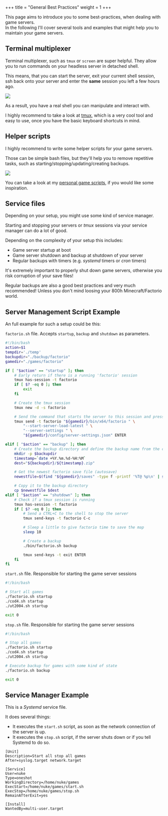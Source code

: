 +++
title = "General Best Practices"
weight = 1
+++

This page aims to introduce you to some best-practices, when dealing with game servers.  
In the following I'll cover several tools and examples that might help you to maintain your game servers.

## Terminal multiplexer

Terminal multiplexer, such as `tmux` or `screen` are super helpful.
They allow you to run commands on your headless server in detached shell.

This means, that you can start the server, exit your current shell session, ssh back onto your server and enter the **same** session you left a few hours ago.

<div class="gif">
    <img src="/best_practices/tmux_demo.gif" style="width:auto;"></img>
</div>

As a result, you have a real shell you can manipulate and interact with.

I highly recommend to take a look at [tmux](https://github.com/tmux/tmux/wiki), which is a very cool tool and easy to use, once you have the basic keyboard shortcuts in mind.

## Helper scripts

I highly recommend to write some helper scripts for your game servers.

Those can be simple bash files, but they'll help you to remove repetitive tasks, such as starting/stopping/updating/creating backups.

<div class="gif">
    <img src="/best_practices/helper_script_demo.gif" style="width:auto;"></img>
</div>

You can take a look at my [personal game scripts](https://github.com/Nukesor/gamescripts/blob/master/bin/factorio.sh), if you would like some inspiration.

## Service files

Depending on your setup, you might use some kind of service manager.

Starting and stopping your servers or _tmux_ sessions via your service manager can do a lot of good.

Depending on the complexity of your setup this includes:

- Game server startup at boot
- Game server shutdown and backup at shutdown of your server
- Regular backups with timers (e.g. _systemd_ timers or _cron_ timers)

It's extremely important to properly shut down game servers, otherwise you risk corruption of your save files!

Regular backups are also a good best practices and very much recommended! Unless you don't mind loosing your 800h Minecraft/Factorio world.


## Server Management Script Example

An full example for such a setup could be this:

`factorio.sh` file. Accepts `startup`, `backup` and `shutdown` as parameters.
```bash
#!/bin/bash
action=$1
tempdir='./temp'
backupdir="./backup/factorio"
gamedir="./games/factorio"

if [ "$action" == "startup" ]; then
    # Early return if there is a running 'factorio' session
    tmux has-session -t factorio
    if [ $? -eq 0 ]; then
        exit
    fi

    # Create the tmux session
    tmux new -d -s factorio

    # Send the command that starts the server to this session and press ENTER
    tmux send -t factorio "${gamedir}/bin/x64/factorio " \
        "--start-server-load-latest " \
        "--server-settings " \
        "${gamedir}/config/server-settings.json" ENTER

elif [ "$action" == "backup" ]; then
    # Create the backup directory and define the backup name from the current date and time
    mkdir -p $backupdir
    timestamp=`date +%Y.%m.%d-%H:%M`
    dest="${backupdir}/${timestamp}.zip"

    # Get the newest factorio save file (autosave)
    newestfile=$(find "${gamedir}/saves" -type f -printf '%T@ %p\n' | sort -n | tail -1 | cut -f2- -d" ")

    # Copy it to the backup directory
    cp $newestfile $dest
elif [ "$action" == "shutdown" ]; then
    # Check if a tmux session is running
    tmux has-session -t factorio
    if [ $? -eq 0 ]; then
        # Send a CTRL+C to the shell to stop the server
        tmux send-keys -t factorio C-c

        # Sleep a little to give factorio time to save the map
        sleep 10

        # Create a backup
        ./bin/factorio.sh backup

        tmux send-keys -t exit ENTER
    fi
fi
```

`start.sh` file. Responsible for starting the game server sessions
```bash
#!/bin/bash

# Start all games
./factorio.sh startup
./cod4.sh startup
./ut2004.sh startup

exit 0
```

`stop.sh` file. Responsible for starting the game server sessions
```bash
#!/bin/bash

# Stop all games
./factorio.sh startup
./cod4.sh startup
./ut2004.sh startup

# Execute backup for games with some kind of state
./factorio.sh backup

exit 0
```

## Service Manager Example 

This is a _Systemd_ service file.

It does several things:
- It executes the `start.sh` script, as soon as the network connection of the server is up.
- It executes the `stop.sh` script, if the server shuts down or if you tell Systemd to do so.

```text
[Unit]
Description=Start all stop all games
After=syslog.target network.target

[Service]
User=nuke
Type=oneshot
WorkingDirectory=/home/nuke/games
ExecStart=/home/nuke/games/start.sh
ExecStop=/home/nuke/games/stop.sh
RemainAfterExit=yes

[Install]
WantedBy=multi-user.target
```
